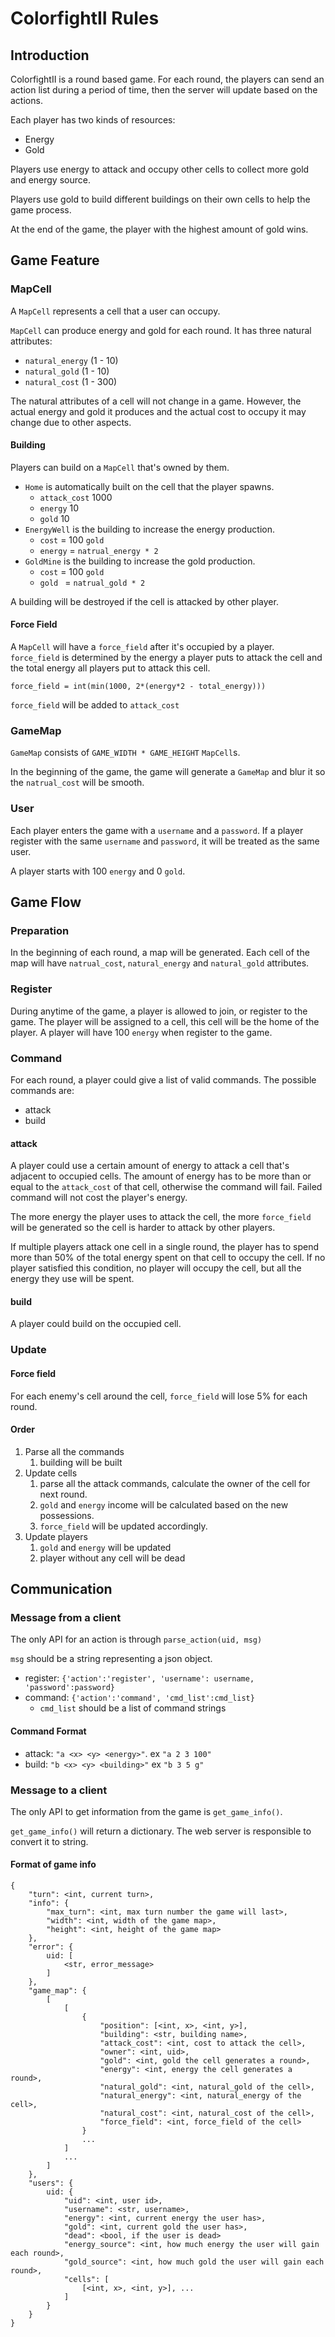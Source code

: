 # ColorfightII Rules

## Introduction

ColorfightII is a round based game. For each round, the players can send an
action list during a period of time, then the server will update based on the 
actions.

Each player has two kinds of resources:

* Energy
* Gold

Players use energy to attack and occupy other cells to collect more gold and
energy source.

Players use gold to build different buildings on their own cells to help the
game process.

At the end of the game, the player with the highest amount of gold wins.

## Game Feature

### MapCell

A ```MapCell``` represents a cell that a user can occupy. 

```MapCell``` can produce energy and gold for each round. It has three natural
attributes:

* ```natural_energy``` (1 - 10)
* ```natural_gold``` (1 - 10)
* ```natural_cost``` (1 - 300)

The natural attributes of a cell will not change in a game. However, the actual
energy and gold it produces and the actual cost to occupy it may change due to
other aspects. 

#### Building

Players can build on a ```MapCell``` that's owned by them.

* ```Home``` is automatically built on the cell that the player spawns. 
    * ```attack_cost``` 1000
    * ```energy``` 10
    * ```gold``` 10
* ```EnergyWell``` is the building to increase the energy production.
    * ```cost``` = 100 ```gold```
    * ```energy``` = ```natrual_energy * 2```
* ```GoldMine``` is the building to increase the gold production.
    * ```cost``` = 100 ```gold```
    * ```gold ``` = ```natrual_gold * 2``` 

A building will be destroyed if the cell is attacked by other player.

#### Force Field

A ```MapCell``` will have a ```force_field``` after it's occupied by a player.
```force_field``` is determined by the energy a player puts to attack the cell 
and the total energy all players put to attack this cell. 

```force_field = int(min(1000, 2*(energy*2 - total_energy)))```

```force_field``` will be added to ```attack_cost```

### GameMap

```GameMap``` consists of ```GAME_WIDTH * GAME_HEIGHT``` ```MapCell```s.

In the beginning of the game, the game will generate a ```GameMap``` and blur
it so the ```natrual_cost``` will be smooth.

### User

Each player enters the game with a ```username``` and a ```password```. If a
player register with the same ```username``` and ```password```, it will be 
treated as the same user. 

A player starts with 100 ```energy``` and 0 ```gold```. 

## Game Flow

### Preparation

In the beginning of each round, a map will be generated. Each cell of the map
will have ```natrual_cost```, ```natural_energy``` and ```natural_gold``` 
attributes. 

### Register

During anytime of the game, a player is allowed to join, or register to the
game. The player will be assigned to a cell, this cell will be the home of
the player. A player will have 100 ```energy``` when register to the game.

### Command

For each round, a player could give a list of valid commands. The possible 
commands are:

* attack
* build

#### attack

A player could use a certain amount of energy to attack a cell that's adjacent
to occupied cells. The amount of energy has to be more than or equal to the 
```attack_cost``` of that cell, otherwise the command will fail. Failed command
will not cost the player's energy.

The more energy the player uses to attack the cell, the more ```force_field```
will be generated so the cell is harder to attack by other players. 

If multiple players attack one cell in a single round, the player has to spend
more than 50% of the total energy spent on that cell to occupy the cell. If
no player satisfied this condition, no player will occupy the cell, but all the
energy they use will be spent. 

#### build

A player could build on the occupied cell.

### Update

#### Force field

For each enemy's cell around the cell, ```force_field``` will lose 5% for each
round.

#### Order

1. Parse all the commands
    1. building will be built
2. Update cells
    1. parse all the attack commands, calculate the owner of the cell for next
       round.
    2. ```gold``` and ```energy``` income will be calculated based on the new
       possessions.
    3. ```force_field``` will be updated accordingly.
3. Update players
    1. ```gold``` and ```energy``` will be updated 
    2. player without any cell will be dead 

## Communication

### Message from a client

The only API for an action is through ```parse_action(uid, msg)```

```msg``` should be a string representing a json object. 

* register: ```{'action':'register', 'username': username, 'password':password}```
* command: ```{'action':'command', 'cmd_list':cmd_list}```
    * ```cmd_list``` should be a list of command strings

#### Command Format

* attack: ```"a <x> <y> <energy>"```. ex ```"a 2 3 100"```
* build: ```"b <x> <y> <building>"``` ex ```"b 3 5 g"```

### Message to a client

The only API to get information from the game is ```get_game_info()```.

```get_game_info()``` will return a dictionary. The web server is responsible 
to convert it to string.

#### Format of game info

```
{
    "turn": <int, current turn>,
    "info": {
        "max_turn": <int, max turn number the game will last>,
        "width": <int, width of the game map>,
        "height": <int, height of the game map>
    },
    "error": {
        uid: [
            <str, error_message>
        ]
    },
    "game_map": {
        [
            [
                {
                    "position": [<int, x>, <int, y>],
                    "building": <str, building name>,
                    "attack_cost": <int, cost to attack the cell>,
                    "owner": <int, uid>,
                    "gold": <int, gold the cell generates a round>,
                    "energy": <int, energy the cell generates a round>,
                    "natural_gold": <int, natural_gold of the cell>,
                    "natural_energy": <int, natural_energy of the cell>,
                    "natural_cost": <int, natural_cost of the cell>,
                    "force_field": <int, force_field of the cell>
                }
                ...
            ]
            ...
        ]
    },
    "users": {
        uid: {
            "uid": <int, user id>,
            "username": <str, username>,
            "energy": <int, current energy the user has>,
            "gold": <int, current gold the user has>,
            "dead": <bool, if the user is dead>
            "energy_source": <int, how much energy the user will gain each round>,
            "gold_source": <int, how much gold the user will gain each round>,
            "cells": [
                [<int, x>, <int, y>], ...            
            ]
        }
    }
}
```
